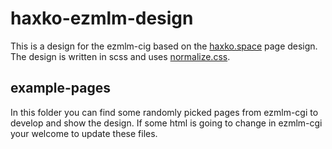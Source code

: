 # haxko-ezmlm-design
This is a design for the ezmlm-cig based on the [haxko.space](https://haxko.space) page design.
The design is written in scss and uses [normalize.css](https://necolas.github.io/normalize.css).

## example-pages
In this folder you can find some randomly picked pages from ezmlm-cgi to develop and show the design. If some html is going to change in ezmlm-cgi your welcome to update these files. 